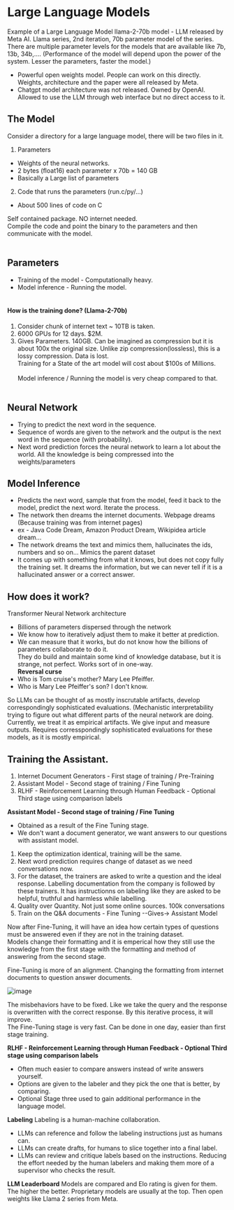 # Large Language Models

Example of a Large Language Model
llama-2-70b model - LLM released by Meta AI. Llama series, 2nd iteration, 70b parameter model of the series.<br>
There are multiple parameter levels for the models that are available like 7b, 13b, 34b,.... (Performance of the model will depend upon the power of the system. Lesser the parameters, faster the model.)
- Powerful open weights model. People can work on this directly. Weights, architecture and the paper were all released by Meta.
- Chatgpt model architecture was not released. Owned by OpenAI. Allowed to use the LLM through web interface but no direct access to it.

## The Model
Consider a directory for a large language model, there will be two files in it.
1. Parameters
- Weights of the neural networks.
- 2 bytes (float16) each parameter x 70b = 140 GB
- Basically a Large list of parameters
2. Code that runs the parameters (run.c/py/...)
- About 500 lines of code on C

Self contained package. NO internet needed.<br>
Compile the code and point the binary to the parameters and then communicate with the model.<br><br>

## Parameters
- Training of the model - Computationally heavy. 
- Model inference - Running the model.
<br><br>
#### How is the training done? (Llama-2-70b)
1. Consider chunk of internet text ~ 10TB is taken. 
2. 6000 GPUs for 12 days. $2M.
3. Gives Parameters. 140GB.
Can be imagined as compression but it is about 100x the original size. Unlike zip compression(lossless), this is a lossy compression. Data is lost.<br>
Training for a State of the art model will cost about $100s of Millions.<br><br>
Model inference / Running the model is very cheap compared to that. <br><br>

## Neural Network
- Trying to predict the next word in the sequence.<br>
- Sequence of words are given to the network and the output is the next word in the sequence (with probability).
- Next word prediction forces the neural network to learn a lot about the world. All the knowledge is being compressed into the weights/parameters

## Model Inference
- Predicts the next word, sample that from the model, feed it back to the model, predict the next word. Iterate the process. 
- The network then dreams the internet documents. Webpage dreams (Because training was from internet pages)
- ex - Java Code Dream, Amazon Product Dream, Wikipidea article dream...
- The network dreams the text and mimics them, hallucinates the ids, numbers and so on... Mimics the parent dataset
- It comes up with something from what it knows, but does not copy fully the training set. It dreams the information, but we can never tell if it is a hallucinated answer or a correct answer.

## How does it work? 
Transformer Neural Network architecture 
- Billions of parameters dispersed through the network
- We know how to iteratively adjust them to make it better at prediction.
- We can measure that it works, but do not know how the billions of parameters collaborate to do it.<br>
They do build and maintain some kind of knowledge database, but it is strange, not perfect. Works sort of in one-way.<br>
**Reversal curse**
- Who is Tom cruise's mother? Mary Lee Pfeiffer.
- Who is Mary Lee Pfeiffer's son? I don't know.

So LLMs can be thought of as mostly inscrutable artifacts, develop correspondingly sophisticated evaluations. (Mechanistic interpretability trying to figure out what different parts of the neural network are doing. <br>
Currently, we treat it as empirical artifacts. We give input and measure outputs. Requires corresspondingly sophisticated evaluations for these models, as it is mostly empirical. 

## Training the Assistant.
1. Internet Document Generators - First stage of training / Pre-Training
2. Assistant Model - Second stage of training / Fine Tuning
3. RLHF - Reinforcement Learning through Human Feedback - Optional Third stage using comparison labels

**Assistant Model - Second stage of training / Fine Tuning** 
- Obtained as a result of the Fine Tuning stage.
- We don't want a document generator, we want answers to our questions with assistant model.
1. Keep the optimization identical, training will be the same.
2. Next word prediction requires change of dataset as we need conversations now.
3. For the dataset, the trainers are asked to write a question and the ideal response. Labelling documentation from the company is followed by these trainers. It has instructionns on labeling like they are asked to be helpful, truthful and harmless while labelling. 
4. Quality over Quantity. Not just some online sources. 100k conversations
5. Train on the Q&A documents - Fine Tuning --Gives-> Assistant Model

Now after Fine-Tuning, it will have an idea how certain types of questions must be answered even if they are not in the training dataset.<br>
Models change their formatting and it is emperical how they still use the knowledge from the first stage with the formatting and method of answering from the second stage.<br>

Fine-Tuning is more of an alignment. Changing the formatting from internet documents to question answer documents. 

![image](https://github.com/user-attachments/assets/d928934e-8a0c-4a5c-a5ab-0f4aaa1af54a)

The misbehaviors have to be fixed. Like we take the query and the response is overwritten with the correct response. By this iterative process, it will improve.<br>
The Fine-Tuning stage is very fast. Can be done in one day, easier than first stage training. 

**RLHF - Reinforcement Learning through Human Feedback - Optional Third stage using comparison labels**
- Often much easier to compare answers instead of write answers yourself.
- Options are given to the labeler and they pick the one that is better, by comparing.
- Optional Stage three used to gain additional performance in the language model.

**Labeling**
Labeling is a human-machine collaboration.
- LLMs can reference and follow the labeling instructions just as humans can.
- LLMs can create drafts, for humans to slice together into a final label.
- LLMs can review and critique labels based on the instructions.
Reducing the effort needed by the human labelers and making them more of a supervisor who checks the result.

**LLM Leaderboard**
Models are compared and Elo rating is given for them. The higher the better. Proprietary models are usually at the top. Then open weights like Llama 2 series from Meta. 

  


<!Video, Ppt and content from Andrej Karpathy>
